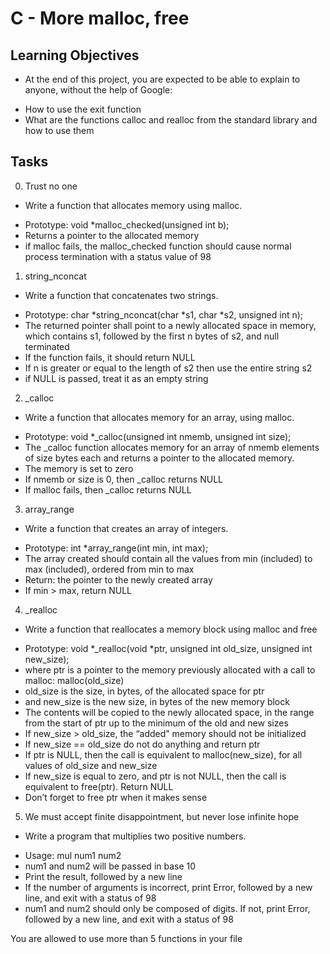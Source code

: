 # C - More malloc, free

## Learning Objectives
- At the end of this project, you are expected to be able to explain to anyone, without the help of Google:

* How to use the exit function
* What are the functions calloc and realloc from the standard library and how to use them

## Tasks

0. Trust no one

- Write a function that allocates memory using malloc.

* Prototype: void *malloc_checked(unsigned int b);
* Returns a pointer to the allocated memory
* if malloc fails, the malloc_checked function should cause normal process termination with a status value of 98

1. string_nconcat

- Write a function that concatenates two strings.

* Prototype: char *string_nconcat(char *s1, char *s2, unsigned int n);
* The returned pointer shall point to a newly allocated space in memory, which contains s1, followed by the first n bytes of s2, and null terminated
* If the function fails, it should return NULL
* If n is greater or equal to the length of s2 then use the entire string s2
* if NULL is passed, treat it as an empty string

2. _calloc

- Write a function that allocates memory for an array, using malloc.

* Prototype: void *_calloc(unsigned int nmemb, unsigned int size);
* The _calloc function allocates memory for an array of nmemb elements of size bytes each and returns a pointer to the allocated memory.
* The memory is set to zero
* If nmemb or size is 0, then _calloc returns NULL
* If malloc fails, then _calloc returns NULL

3. array_range

- Write a function that creates an array of integers.

* Prototype: int *array_range(int min, int max);
* The array created should contain all the values from min (included) to max (included), ordered from min to max
* Return: the pointer to the newly created array
* If min > max, return NULL

4. _realloc

- Write a function that reallocates a memory block using malloc and free

* Prototype: void *_realloc(void *ptr, unsigned int old_size, unsigned int new_size);
* where ptr is a pointer to the memory previously allocated with a call to malloc: malloc(old_size)
* old_size is the size, in bytes, of the allocated space for ptr
* and new_size is the new size, in bytes of the new memory block
* The contents will be copied to the newly allocated space, in the range from the start of ptr up to the minimum of the old and new sizes
* If new_size > old_size, the “added” memory should not be initialized
* If new_size == old_size do not do anything and return ptr
* If ptr is NULL, then the call is equivalent to malloc(new_size), for all values of old_size and new_size
* If new_size is equal to zero, and ptr is not NULL, then the call is equivalent to free(ptr). Return NULL
* Don’t forget to free ptr when it makes sense

5. We must accept finite disappointment, but never lose infinite hope

- Write a program that multiplies two positive numbers.

* Usage: mul num1 num2
* num1 and num2 will be passed in base 10
* Print the result, followed by a new line
* If the number of arguments is incorrect, print Error, followed by a new line, and exit with a status of 98
* num1 and num2 should only be composed of digits. If not, print Error, followed by a new line, and exit with a status of 98


You are allowed to use more than 5 functions in your file
